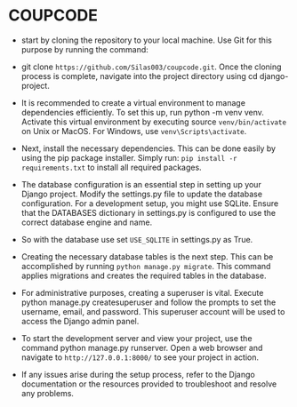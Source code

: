 # COUPCODE
- start by cloning the repository to your local machine. Use Git for this purpose by running the command:
- git clone `https://github.com/Silas003/coupcode.git`. Once the cloning process is complete, navigate into the project directory using cd django-project.

- It is recommended to create a virtual environment to manage dependencies efficiently. To set this up, run python -m venv venv. Activate this virtual environment by executing source `venv/bin/activate` on Unix or MacOS. For Windows, use `venv\Scripts\activate`.

- Next, install the necessary dependencies. This can be done easily by using the pip package installer. Simply run:
 `pip install -r requirements.txt` to install all required packages.

- The database configuration is an essential step in setting up your Django project. Modify the settings.py file to update the database configuration. For a development setup, you might use SQLite. Ensure that the DATABASES dictionary in settings.py is configured to use the correct database engine and name.

- So with the database use set `USE_SQLITE` in settings.py as True.

- Creating the necessary database tables is the next step. This can be accomplished by running `python manage.py migrate`. This command applies migrations and creates the required tables in the database.

- For administrative purposes, creating a superuser is vital. Execute python manage.py createsuperuser and follow the prompts to set the username, email, and password. This superuser account will be used to access the Django admin panel.

- To start the development server and view your project, use the command python manage.py runserver. Open a web browser and navigate to `http://127.0.0.1:8000/` to see your project in action.

- If any issues arise during the setup process, refer to the Django documentation or the resources provided to troubleshoot and resolve any problems.

